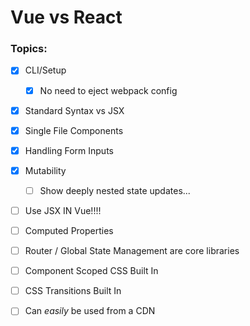 # Vue vs React

### Topics:

* [x] CLI/Setup
  * [x] No need to eject webpack config
* [x] Standard Syntax vs JSX
* [x] Single File Components
* [x] Handling Form Inputs
* [x] Mutability
  * [ ] Show deeply nested state updates...
* [ ] Use JSX IN Vue!!!!

* [ ] Computed Properties
* [ ] Router / Global State Management are core libraries
* [ ] Component Scoped CSS Built In
* [ ] CSS Transitions Built In
* [ ] Can _easily_ be used from a CDN
